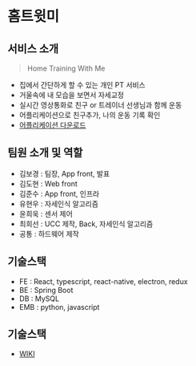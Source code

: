 # 홈트윗미

## 서비스 소개
> Home Training With Me
 - 집에서 간단하게 할 수 있는 개인 PT 서비스
 - 거울속에 내 모습을 보면서 자세교정
 - 실시간 영상통화로 친구 or 트레이너 선생님과 함께 운동
 - 어플리케이션으로 친구추가, 나의 운동 기록 확인
 - [어플리케이션 다운로드](https://expo.dev/artifacts/6dae5604-a671-461d-a206-f70bb8e2cc4b)

## 팀원 소개 및 역할
 - 김보경 : 팀장, App front, 발표
 - 김도현 : Web front
 - 김준수 : App front, 인프라
 - 유현우 : 자세인식 알고리즘
 - 윤희욱 : 센서 제어
 - 최희선 : UCC 제작, Back, 자세인식 알고리즘
 - 공통 : 하드웨어 제작

## 기술스택
 - FE : React, typescript, react-native, electron, redux
 - BE : Spring Boot
 - DB : MySQL
 - EMB : python, javascript

 ## 기술스택
 - [WIKI](https://lab.ssafy.com/s07-final/S07P31A306/-/wikis/home)
